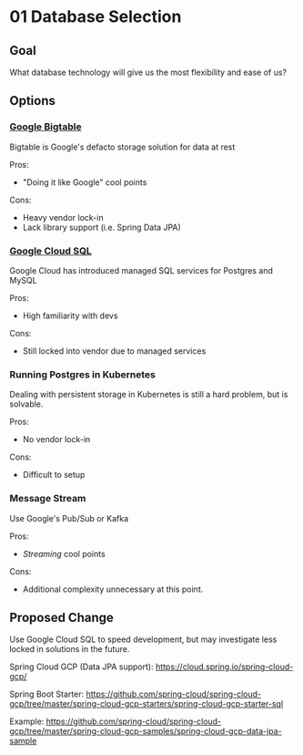 # 01 Database Selection


## Goal

What database technology will give us the most flexibility and ease of us?

## Options

### [Google Bigtable](https://cloud.google.com/bigtable/)

Bigtable is Google's defacto storage solution for data at rest

Pros:
* "Doing it like Google" cool points

Cons:
* Heavy vendor lock-in
* Lack library support (i.e. Spring Data JPA)

### [Google Cloud SQL](https://cloud.google.com/sql/)

Google Cloud has introduced managed SQL services for Postgres and MySQL

Pros: 
* High familiarity with devs

Cons:
* Still locked into vendor due to managed services

### Running Postgres in Kubernetes

Dealing with persistent storage in Kubernetes is still a hard problem, but is solvable. 

Pros:
* No vendor lock-in

Cons:
* Difficult to setup

### Message Stream

Use Google's Pub/Sub or Kafka 

Pros:
* _Streaming_ cool points

Cons:
* Additional complexity unnecessary at this point.

## Proposed Change

Use Google Cloud SQL to speed development, but may investigate less locked in solutions in the future.

Spring Cloud GCP (Data JPA support): https://cloud.spring.io/spring-cloud-gcp/

Spring Boot Starter: https://github.com/spring-cloud/spring-cloud-gcp/tree/master/spring-cloud-gcp-starters/spring-cloud-gcp-starter-sql

Example: https://github.com/spring-cloud/spring-cloud-gcp/tree/master/spring-cloud-gcp-samples/spring-cloud-gcp-data-jpa-sample
